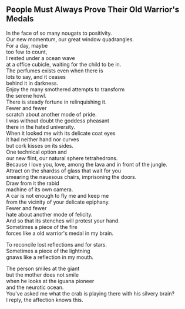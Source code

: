 People Must Always Prove Their Old Warrior's Medals
---------------------------------------------------
In the face of so many nougats to positivity.  
Our new momentum, our great window quadrangles.  
For a day, maybe  
too few to count,  
I rested under a ocean wave  
at a office cubicle, waiting for the child to be in.  
The perfumes exists even when there is  
lots to say, and it ceases  
behind it in darkness.  
Enjoy the many smothered attempts to transform  
the serene howl.  
There is steady fortune in relinquishing it.  
Fewer and fewer  
scratch about another mode of pride.  
I was without doubt the goddess pheasant  
there in the hated university.  
When it looked me with its delicate coat eyes  
it had neither hand nor curves  
but cork kisses on its sides.  
One technical option and  
our new flint, our natural sphere tetrahedrons.  
Because I love you, love, among the lava and in front of the jungle.  
Attract on the shardss of glass that wait for you  
smearing the nauesous chairs, imprisoning the doors.  
Draw from it the rabid  
machine of its own camera.  
A car is not enough to fly me and keep me  
from the vicinity of your delicate epiphany.  
Fewer and fewer  
hate about another mode of felicity.  
And so that its stenches will protest your hand.  
Sometimes a piece of the fire  
forces like a old warrior's medal in my brain.  
  
To reconcile lost reflections and for stars.  
Sometimes a piece of the lightning  
gnaws like a reflection in my mouth.  
  
The person smiles at the giant  
but the mother does not smile  
when he looks at the iguana pioneer  
and the neurotic ocean.  
You've asked me what the crab is playing there with his silvery brain?  
I reply, the affection knows this.  
